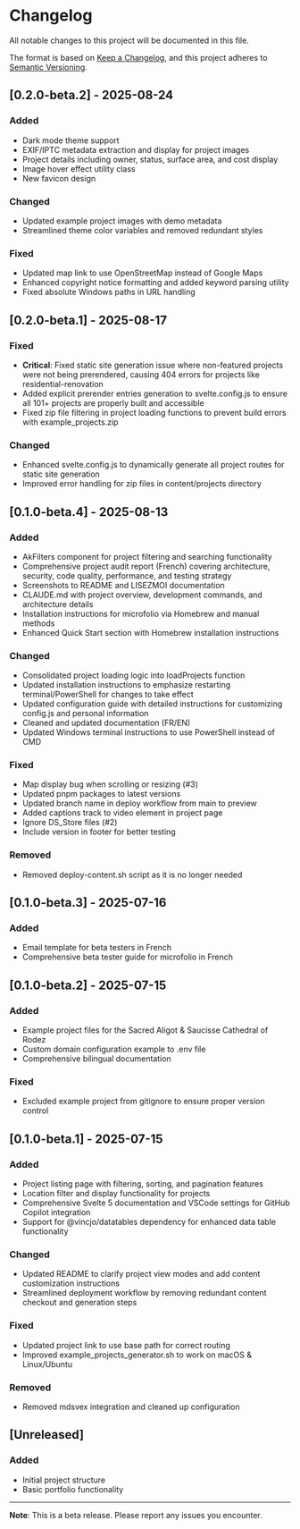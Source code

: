 # Changelog

All notable changes to this project will be documented in this file.

The format is based on [Keep a Changelog](https://keepachangelog.com/en/1.0.0/),
and this project adheres to [Semantic Versioning](https://semver.org/spec/v2.0.0.html).

## [0.2.0-beta.2] - 2025-08-24

### Added
- Dark mode theme support
- EXIF/IPTC metadata extraction and display for project images
- Project details including owner, status, surface area, and cost display
- Image hover effect utility class
- New favicon design

### Changed
- Updated example project images with demo metadata
- Streamlined theme color variables and removed redundant styles

### Fixed
- Updated map link to use OpenStreetMap instead of Google Maps
- Enhanced copyright notice formatting and added keyword parsing utility
- Fixed absolute Windows paths in URL handling

## [0.2.0-beta.1] - 2025-08-17

### Fixed
- **Critical**: Fixed static site generation issue where non-featured projects were not being prerendered, causing 404 errors for projects like residential-renovation
- Added explicit prerender entries generation to svelte.config.js to ensure all 101+ projects are properly built and accessible
- Fixed zip file filtering in project loading functions to prevent build errors with example_projects.zip

### Changed
- Enhanced svelte.config.js to dynamically generate all project routes for static site generation
- Improved error handling for zip files in content/projects directory

## [0.1.0-beta.4] - 2025-08-13

### Added
- AkFilters component for project filtering and searching functionality
- Comprehensive project audit report (French) covering architecture, security, code quality, performance, and testing strategy
- Screenshots to README and LISEZMOI documentation
- CLAUDE.md with project overview, development commands, and architecture details
- Installation instructions for microfolio via Homebrew and manual methods
- Enhanced Quick Start section with Homebrew installation instructions

### Changed
- Consolidated project loading logic into loadProjects function
- Updated installation instructions to emphasize restarting terminal/PowerShell for changes to take effect
- Updated configuration guide with detailed instructions for customizing config.js and personal information
- Cleaned and updated documentation (FR/EN)
- Updated Windows terminal instructions to use PowerShell instead of CMD

### Fixed
- Map display bug when scrolling or resizing (#3)
- Updated pnpm packages to latest versions
- Updated branch name in deploy workflow from main to preview
- Added captions track to video element in project page
- Ignore DS_Store files (#2)
- Include version in footer for better testing

### Removed
- Removed deploy-content.sh script as it is no longer needed

## [0.1.0-beta.3] - 2025-07-16

### Added
- Email template for beta testers in French
- Comprehensive beta tester guide for microfolio in French

## [0.1.0-beta.2] - 2025-07-15

### Added
- Example project files for the Sacred Aligot & Saucisse Cathedral of Rodez
- Custom domain configuration example to .env file
- Comprehensive bilingual documentation

### Fixed
- Excluded example project from gitignore to ensure proper version control

## [0.1.0-beta.1] - 2025-07-15

### Added
- Project listing page with filtering, sorting, and pagination features
- Location filter and display functionality for projects
- Comprehensive Svelte 5 documentation and VSCode settings for GitHub Copilot integration
- Support for @vincjo/datatables dependency for enhanced data table functionality

### Changed
- Updated README to clarify project view modes and add content customization instructions
- Streamlined deployment workflow by removing redundant content checkout and generation steps

### Fixed
- Updated project link to use base path for correct routing
- Improved example_projects_generator.sh to work on macOS & Linux/Ubuntu

### Removed
- Removed mdsvex integration and cleaned up configuration

## [Unreleased]

### Added
- Initial project structure
- Basic portfolio functionality

---

**Note**: This is a beta release. Please report any issues you encounter.